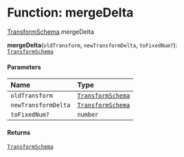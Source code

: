 # Function: mergeDelta

[TransformSchema](/en/auto-docs/free-layout-editor/modules/TransformSchema.md).mergeDelta

**mergeDelta**(`oldTransform`, `newTransformDelta`, `toFixedNum?`): [`TransformSchema`](/en/auto-docs/free-layout-editor/interfaces/TransformSchema-1.md)

#### Parameters

| Name | Type |
| :------ | :------ |
| `oldTransform` | [`TransformSchema`](/en/auto-docs/free-layout-editor/interfaces/TransformSchema-1.md) |
| `newTransformDelta` | [`TransformSchema`](/en/auto-docs/free-layout-editor/interfaces/TransformSchema-1.md) |
| `toFixedNum?` | `number` |

#### Returns

[`TransformSchema`](/en/auto-docs/free-layout-editor/interfaces/TransformSchema-1.md)
